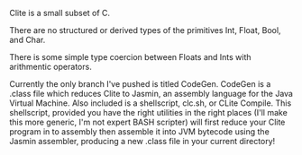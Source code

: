 Clite is a small subset of C.

There are no structured or derived types of the primitives Int, Float, Bool, and Char.

There is some simple type coercion between Floats and Ints with arithmentic operators.

Currently the only branch I've pushed is titled CodeGen. CodeGen is a .class file which reduces Clite to Jasmin, an assembly language for the Java Virtual Machine. Also included is a shellscript, clc.sh, or CLite Compile. This shellscript, provided you have the right utilities in the right places (I'll make this more generic, I'm not expert BASH scripter) will first reduce your Clite program in to assembly then assemble it into JVM bytecode using the Jasmin assembler, producing a new .class file in your current directory!

